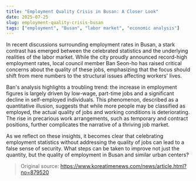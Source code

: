 ```yaml
---
title: "Employment Quality Crisis in Busan: A Closer Look"
date: 2025-07-25
slug: employment-quality-crisis-busan
tags: ["employment", "Busan", "labor market", "economic analysis"]
---
```


In recent discussions surrounding employment rates in Busan, a stark contrast has emerged between the celebrated statistics and the underlying realities of the labor market. While the city proudly announced record-high employment rates, local council member Ban Seon-ho has raised critical concerns about the quality of these jobs, emphasizing that the focus should shift from mere numbers to the structural issues affecting workers' lives.

Ban's analysis highlights a troubling trend: the increase in employment figures is largely driven by low-wage, part-time jobs and a significant decline in self-employed individuals. This phenomenon, described as a quantitative illusion, suggests that while more people may be classified as employed, the actual quality of jobs and working conditions is deteriorating. The rise in precarious work arrangements, such as temporary and contract positions, further complicates the narrative of a thriving job market.

As we reflect on these insights, it becomes clear that celebrating employment statistics without addressing the quality of jobs can lead to a false sense of security. What steps can be taken to improve not just the quantity, but the quality of employment in Busan and similar urban centers? 

> Original source: https://www.koreatimenews.com/news/article.html?no=879520
